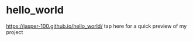 # hello_world
https://jasper-100.github.io/hello_world/  tap here for a quick preview of my project
